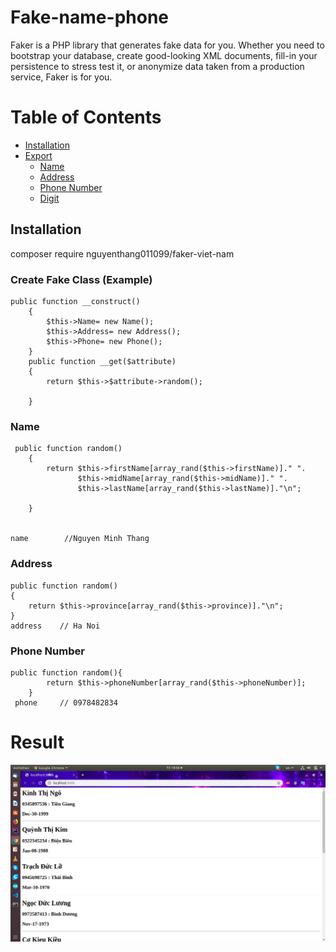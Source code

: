 # Fake-name-phone


Faker is a PHP library that generates fake data for you. Whether you need to bootstrap your database, create good-looking XML documents, fill-in your persistence to stress test it, or anonymize data taken from a production service, Faker is for you.


# Table of Contents
- [Installation](#installation)
- [Export](#export)
    - [Name](#1)
    - [Address](#2)
    - [Phone Number](#3)
    - [Digit](#4)

## Installation
 composer require nguyenthang011099/faker-viet-nam
 
 
### Create Fake Class (Example)
    public function __construct()
        {
            $this->Name= new Name();
            $this->Address= new Address();
            $this->Phone= new Phone();
        }
        public function __get($attribute)
        {
            return $this->$attribute->random();
    
        }
### Name
     public function random()
        {
            return $this->firstName[array_rand($this->firstName)]." ".
                   $this->midName[array_rand($this->midName)]." ".
                   $this->lastName[array_rand($this->lastName)]."\n";
    
        }
        
        
    name        //Nguyen Minh Thang
   
### Address
    public function random()
    {
        return $this->province[array_rand($this->province)]."\n";
    }
    address    // Ha Noi
    
### Phone Number
    public function random(){
            return $this->phoneNumber[array_rand($this->phoneNumber)];
        }
     phone     // 0978482834
     
# Result
![](image/web.png)
